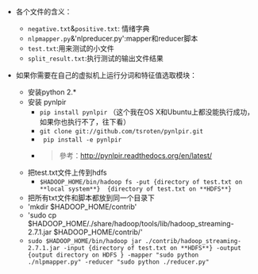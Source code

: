 - 各个文件的含义：
	- `negative.txt`&`positive.txt`: 情绪字典
	- `nlpmapper.py`&'nlpreducer.py':mapper和reducer脚本
	- `test.txt`:用来测试的小文件
	- `split_result.txt`:执行测试的输出文件结果

- 如果你需要在自己的虚拟机上运行分词和特征值选取模块：
	- 安装python 2.*
	- 安装 pynlpir 
		- `pip install pynlpir` （这个我在OS X和Ubuntu上都没能执行成功，如果你也执行不了，往下看）
		- `git clone git://github.com/tsroten/pynlpir.git`
		- ` pip install -e pynlpir`
		- > 參考：http://pynlpir.readthedocs.org/en/latest/
	- 把test.txt文件上传到hdfs
		- `$HADOOP_HOME/bin/hadoop fs -put {directory of test.txt on **local system**}  {directory of test.txt on **HDFS**}  `
	- 把所有txt文件和脚本都放到同一个目录下
	- 'mkdir $HADOOP_HOME/contrib'
	- 'sudo cp $HADOOP_HOME/./share/hadoop/tools/lib/hadoop_streaming-2.7.1.jar $HADOOP_HOME/contrib/'
	-  `sudo $HADOOP_HOME/bin/hadoop jar ./contrib/hadoop_streaming-2.7.1.jar -input {directory of test.txt on **HDFS**} -output {output directory on HDFS } -mapper "sudo python ./nlpmapper.py" -reducer "sudo python ./reducer.py"`